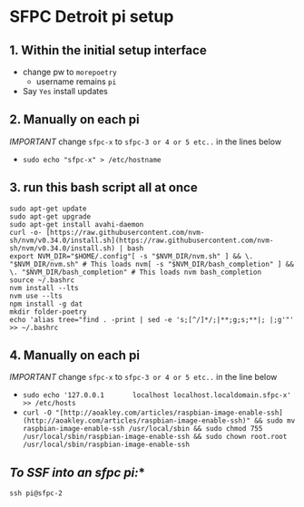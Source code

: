 # SFPC Detroit pi setup

## 1. **Within the initial setup interface**
- change pw to `morepoetry`
    - username remains `pi`
- Say `Yes` install updates


## 2. **Manually on each pi**

*IMPORTANT* change `sfpc-x` to `sfpc-3 or 4 or 5 etc..` in the lines below

- `sudo echo "sfpc-x" > /etc/hostname`


## 3. **run this bash script all at once**

    sudo apt-get update
    sudo apt-get upgrade
    sudo apt-get install avahi-daemon
    curl -o- [https://raw.githubusercontent.com/nvm-sh/nvm/v0.34.0/install.sh](https://raw.githubusercontent.com/nvm-sh/nvm/v0.34.0/install.sh) | bash
    export NVM_DIR="$HOME/.config"[ -s "$NVM_DIR/nvm.sh" ] && \. "$NVM_DIR/nvm.sh" # This loads nvm[ -s "$NVM_DIR/bash_completion" ] && \. "$NVM_DIR/bash_completion" # This loads nvm bash_completion
    source ~/.bashrc
    nvm install --lts
    nvm use --lts
    npm install -g dat
    mkdir folder-poetry
    echo 'alias tree="find . -print | sed -e 's;[^/]*/;|**;g;s;**|; |;g'"' >> ~/.bashrc


## 4. **Manually on each pi**

*IMPORTANT* change `sfpc-x` to `sfpc-3 or 4 or 5 etc..` in the line below

- `sudo echo '127.0.0.1       localhost localhost.localdomain.sfpc-x' >> /etc/hosts`
- `curl -O "[http://aoakley.com/articles/raspbian-image-enable-ssh](http://aoakley.com/articles/raspbian-image-enable-ssh)" && sudo mv raspbian-image-enable-ssh /usr/local/sbin && sudo chmod 755 /usr/local/sbin/raspbian-image-enable-ssh && sudo chown root.root /usr/local/sbin/raspbian-image-enable-ssh`



## *To SSF into an sfpc pi:**
`ssh pi@sfpc-2`
